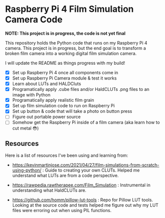 # Raspberry Pi 4 Film Simulation Camera Code

**NOTE: This project is in progress, the code is not yet final**

This repository holds the Python code that runs on my Raspberry Pi 4 camera. This project is in progress, but the end goal is to transform a broken film camera into a working digital film simulation camera.

I will update the README as things progress with my build!

- [x] Set up Raspberry Pi 4 once all components come in
- [x] Set up Raspberry Pi Camera module & test it works
- [x] Learn about LUTs and HALDCluts
- [x] Programatically apply .cube files and/or HaldCLUTs .png files to an image with Python
- [x] Programatically apply realistic film grain
- [x] Set up film simulation code to run on Raspberry Pi
- [x] Set up button & code that will take a photo on button press
- [ ] Figure out portable power source
- [ ] Somehow get the Raspberry Pi inside of a film camera (aka learn how to cut metal 😳)

## Resources

Here is a list of resources I've been using and learning from:

- https://kevinmartinjose.com/2021/04/27/film-simulations-from-scratch-using-python/ : Guide to creating your own CLUTs. Helped me understand what LUTs are from a code perspective.

- https://rawpedia.rawtherapee.com/Film_Simulation : Instrumental in understanding what HaldCLUTs are.

- https://github.com/homm/pillow-lut-tools : Repo for Pillow LUT tools. Looking at the source code and tests helped me figure out why my LUT files were erroring out when using PIL functions.
